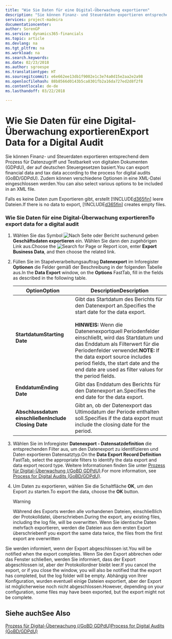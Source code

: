 ```yaml
---
title: "Wie Sie Daten für eine Digital-Überwachung exportieren"
description: "Sie können Finanz- und Steuerdaten exportieren entsprechend dem Prozess für Datenzugriff und Testbarkeit von digitalen Dokumenten (GDPdU), der auf deutschen Steuergesetzen basiert. Zudem können verschiedene Optionen in eine XML-Datei eingeschlossen werden."
services: project-madeira
documentationcenter: 
author: SorenGP
ms.service: dynamics365-financials
ms.topic: article
ms.devlang: na
ms.tgt_pltfrm: na
ms.workload: na
ms.search.keywords: 
ms.date: 02/23/2018
ms.author: sgroespe
ms.translationtype: HT
ms.sourcegitcommit: e6e662ee13db1f9002e1c3e74a0d15e2aa2e2a98
ms.openlocfilehash: 88b8566d0143b5ca8301fb2a16da727ed2d8f2f8
ms.contentlocale: de-de
ms.lasthandoff: 03/22/2018

---
```

# <a name="export-data-for-a-digital-audit"></a><span data-ttu-id="3ce5a-104">Wie Sie Daten für eine Digital-Überwachung exportieren</span><span class="sxs-lookup"><span data-stu-id="3ce5a-104">Export Data for a Digital Audit</span></span>
<span data-ttu-id="3ce5a-105">Sie können Finanz- und Steuerdaten exportieren entsprechend dem Prozess für Datenzugriff und Testbarkeit von digitalen Dokumenten (GDPdU), der auf deutschen Steuergesetzen basiert.</span><span class="sxs-lookup"><span data-stu-id="3ce5a-105">You can export financial data and tax data according to the process for digital audits (GoBD/GDPdU).</span></span> <span data-ttu-id="3ce5a-106">Zudem können verschiedene Optionen in eine XML-Datei eingeschlossen werden.</span><span class="sxs-lookup"><span data-stu-id="3ce5a-106">You can also select various options to be included in an XML file.</span></span>  

<span data-ttu-id="3ce5a-107">Falls es keine Daten zum Exportieren gibt, erstellt [!INCLUDE[d365fin](../../includes/d365fin_md.md)] leere Dateien.</span><span class="sxs-lookup"><span data-stu-id="3ce5a-107">If there is no data to export, [!INCLUDE[d365fin](../../includes/d365fin_md.md)] creates empty files.</span></span>  

### <a name="to-export-data-for-a-digital-audit"></a><span data-ttu-id="3ce5a-108">Wie Sie Daten für eine Digital-Überwachung exportieren</span><span class="sxs-lookup"><span data-stu-id="3ce5a-108">To export data for a digital audit</span></span>

1.  <span data-ttu-id="3ce5a-109">Wählen Sie das Symbol ![Nach Seite oder Bericht suchen](../../media/ui-search/search_small.png "Nach Seite oder Bericht suchen")und geben **Geschäftsdaten exportieren** ein. Wählen Sie dann den zugehörigen Link aus.</span><span class="sxs-lookup"><span data-stu-id="3ce5a-109">Choose the ![Search for Page or Report](../../media/ui-search/search_small.png "Search for Page or Report icon") icon, enter **Export Business Data**, and then choose the related link.</span></span>  

2.  <span data-ttu-id="3ce5a-110">Füllen Sie im Stapelverarbeitungsauftrag **Datenexport** im Inforegister **Optionen** die Felder gemäß der Beschreibung in der folgenden Tabelle aus.</span><span class="sxs-lookup"><span data-stu-id="3ce5a-110">In the **Data Export** window, on the **Options** FastTab, fill in the fields as described in the following table.</span></span>  

    |<span data-ttu-id="3ce5a-111">Option</span><span class="sxs-lookup"><span data-stu-id="3ce5a-111">Option</span></span>|<span data-ttu-id="3ce5a-112">Description</span><span class="sxs-lookup"><span data-stu-id="3ce5a-112">Description</span></span>|  
    |----------------------------------|---------------------------------------|  
    |<span data-ttu-id="3ce5a-113">**Startdatum**</span><span class="sxs-lookup"><span data-stu-id="3ce5a-113">**Starting Date**</span></span>|<span data-ttu-id="3ce5a-114">Gibt das Startdatum des Berichts für den Datenexport an.</span><span class="sxs-lookup"><span data-stu-id="3ce5a-114">Specifies the start date for the data export.</span></span><br /><br /> <span data-ttu-id="3ce5a-115">**HINWEIS:** Wenn die Datenenexportquell Periodenfelder einschließt, wird das Startdatum und das Enddatum als Filterwert für die Periodenfelder verwendet.</span><span class="sxs-lookup"><span data-stu-id="3ce5a-115">**NOTE:** If the data export source includes period fields, the start date and the end date are used as filter values for the period fields.</span></span>|  
    |<span data-ttu-id="3ce5a-116">**Enddatum**</span><span class="sxs-lookup"><span data-stu-id="3ce5a-116">**Ending Date**</span></span>|<span data-ttu-id="3ce5a-117">Gibt das Enddatum des Berichts für den Datenexport an.</span><span class="sxs-lookup"><span data-stu-id="3ce5a-117">Specifies the end date for the data export.</span></span>|  
    |<span data-ttu-id="3ce5a-118">**Abschlussdatum einschließen**</span><span class="sxs-lookup"><span data-stu-id="3ce5a-118">**Include Closing Date**</span></span>|<span data-ttu-id="3ce5a-119">Gibt an, ob der Datenexport das Ultimodatum der Periode enthalten soll.</span><span class="sxs-lookup"><span data-stu-id="3ce5a-119">Specifies if the data export must include the closing date for the period.</span></span>|  

3.  <span data-ttu-id="3ce5a-120">Wählen Sie im Inforegister **Datenexport - Datensatzdefinition** die entsprechenden Filter aus, um den Datenexport zu identifizieren und Daten exportieren Datensatztyp.</span><span class="sxs-lookup"><span data-stu-id="3ce5a-120">On the **Data Export Record Definition** FastTab, select the appropriate filters to identify the data export and data export record type.</span></span> <span data-ttu-id="3ce5a-121">Weitere Informationen finden Sie unter [Prozess für Digital-Überwachung (/GoBD GDPdU)](process-for-digital-audits.md).</span><span class="sxs-lookup"><span data-stu-id="3ce5a-121">For more information, see [Process for Digital Audits (GoBD/GDPdU)](process-for-digital-audits.md).</span></span>  

4.  <span data-ttu-id="3ce5a-122">Um Daten zu exportieren, wählen Sie die Schaltfläche **OK**, um den Export zu starten.</span><span class="sxs-lookup"><span data-stu-id="3ce5a-122">To export the data, choose the **OK** button.</span></span>  

    > [!WARNING]  
    >  <span data-ttu-id="3ce5a-123">Während des Exports werden alle vorhandenen Dateien, einschließlich der Protokolldatei, überschrieben.</span><span class="sxs-lookup"><span data-stu-id="3ce5a-123">During the export, any existing files, including the log file, will be overwritten.</span></span> <span data-ttu-id="3ce5a-124">Wenn Sie identische Daten mehrfach exportieren, werden die Dateien aus dem ersten Export überschrieben</span><span class="sxs-lookup"><span data-stu-id="3ce5a-124">If you export the same data twice, the files from the first export are overwritten</span></span>  

 <span data-ttu-id="3ce5a-125">Sie werden informiert, wenn der Export abgeschlossen ist.</span><span class="sxs-lookup"><span data-stu-id="3ce5a-125">You will be notified when the export completes.</span></span> <span data-ttu-id="3ce5a-126">Wenn Sie den Export abbrechen oder das Fenster schließen, werden Sie informiert, dass der Export abgeschlossen ist, aber der Protokollordner bleibt leer.</span><span class="sxs-lookup"><span data-stu-id="3ce5a-126">If you cancel the export, or if you close the window, you will also be notified that the export has completed, but the log folder will be empty.</span></span> <span data-ttu-id="3ce5a-127">Abhängig von Ihrer Konfiguration, wurden eventuell einige Dateien exportiert, aber der Export ist möglicherweise noch nicht abgeschlossen.</span><span class="sxs-lookup"><span data-stu-id="3ce5a-127">However, depending on your configuration, some files may have been exported, but the export might not be complete.</span></span>  

## <a name="see-also"></a><span data-ttu-id="3ce5a-128">Siehe auch</span><span class="sxs-lookup"><span data-stu-id="3ce5a-128">See Also</span></span>  
[<span data-ttu-id="3ce5a-129">Prozess für Digital-Überwachung (/GoBD GDPdU)</span><span class="sxs-lookup"><span data-stu-id="3ce5a-129">Process for Digital Audits (GoBD/GDPdU)</span></span>](process-for-digital-audits.md)

